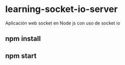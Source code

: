 # learning-socket-io-server
Aplicación web socket en Node js con uso de socket io

## npm install

## npm start
